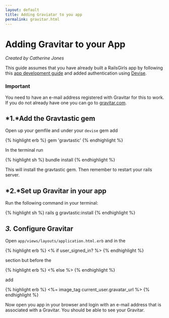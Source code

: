 ```yaml
---
layout: default
title: Adding Graviatar to you app
permalink: gravitar.html
---
```


# Adding Gravitar to your App

*Created by Catherine Jones*

This guide assumes that you have already built a RailsGirls app by following this [app development guide](http://guides.railsgirls.com/app/) and added authentication using [Devise](http://guides.railsgirls.com/devise/).

### Important

You need to have an e-mail address registered with Gravitar for this to work. If you do not already have one you can go to [gravitar.com](http://en.gravatar.com/).

## *1.*Add the Gravtastic gem

Open up your gemfile and under your `devise` gem add

{% highlight erb %}
gem 'gravtastic'
{% endhighlight %}

In the terminal run

{% highlight sh %}
bundle install
{% endhighlight %}

This will install the gravtastic gem. Then remember to restart your rails server.

## *2.*Set up Gravitar in your app

Run the following command in your terminal:

{% highlight sh %}
rails g gravtastic:install
{% endhighlight %}

## *3.* Configure Gravitar

Open `app/views/layouts/application.html.erb` and in the

{% highlight erb %}
<% if user_signed_in? %>
{% endhighlight %}

section but before the

{% highlight erb %}
<% else %>
{% endhighlight %}

add

{% highlight erb %}
<%= image_tag current_user.gravatar_url %>
{% endhighlight %}

Now open you app in your browser and login with an e-mail address that is associated with a Gravitar. You should be able to see your Gravitar. 
